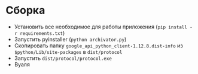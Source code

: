 # Сборка

- Установить все необходимое для работы приложения (`pip install -r requirements.txt`)
- Запустить pyinstaller (`python archivator.py`)
- Скопировать папку `google_api_python_client-1.12.8.dist-info` из `$python/Lib/site-packages` в `dist/protocol`
- Запустить `dist/protocol/protocol.exe`
- Вуаля
